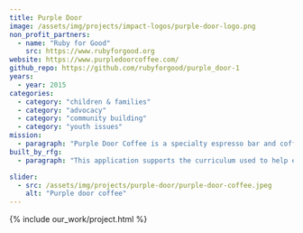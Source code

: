 ```yaml
---
title: Purple Door
image: /assets/img/projects/impact-logos/purple-door-logo.png
non_profit_partners:
  - name: "Ruby for Good"
    src: https://www.rubyforgood.org
website: https://www.purpledoorcoffee.com/
github_repo: https://github.com/rubyforgood/purple_door-1
years:
  - year: 2015
categories:
  - category: "children & families"
  - category: "advocacy"
  - category: "community building"
  - category: "youth issues"
mission:
  - paragraph: "Purple Door Coffee is a specialty espresso bar and coffee shop in Denver, Colorado that employs teens and young adults who have been homeless and want to leave homelessness behind."
built_by_rfg:
  - paragraph: "This application supports the curriculum used to help employees of Purple Door Coffee."

slider:
  - src: /assets/img/projects/purple-door/purple-door-coffee.jpeg
    alt: "Purple door coffee"
---
```


{% include our_work/project.html %}
